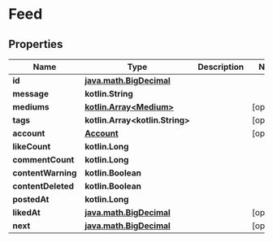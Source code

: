 
# Feed

## Properties
Name | Type | Description | Notes
------------ | ------------- | ------------- | -------------
**id** | [**java.math.BigDecimal**](java.math.BigDecimal.md) |  | 
**message** | **kotlin.String** |  | 
**mediums** | [**kotlin.Array&lt;Medium&gt;**](Medium.md) |  |  [optional]
**tags** | **kotlin.Array&lt;kotlin.String&gt;** |  |  [optional]
**account** | [**Account**](Account.md) |  |  [optional]
**likeCount** | **kotlin.Long** |  | 
**commentCount** | **kotlin.Long** |  | 
**contentWarning** | **kotlin.Boolean** |  | 
**contentDeleted** | **kotlin.Boolean** |  | 
**postedAt** | **kotlin.Long** |  | 
**likedAt** | [**java.math.BigDecimal**](java.math.BigDecimal.md) |  |  [optional]
**next** | [**java.math.BigDecimal**](java.math.BigDecimal.md) |  |  [optional]



